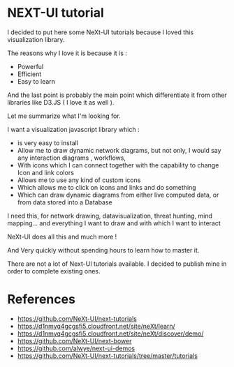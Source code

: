 # NEXT-UI tutorial #

I decided to put here some NeXt-UI tutorials because I loved this visualization library.

The reasons why I love it is because it is :

- Powerful
- Efficient
- Easy to learn

And the last point is probably the main point which differentiate it from other libraries like D3.JS ( I love it as well ).

Let me summarize what I'm looking for.

I want a visualization javascript library which : 

- is very easy to install 
- Allow me to draw dynamic network diagrams, but not only, I would say any interaction diagrams , workflows, 
- With icons which I can connect together with the capability to change Icon and link colors
- Allows me to use any kind of custom icons
- Which allows me to click on icons and links and do something
- Which can draw dynamic diagrams from either live computed data, or from data stored into a Database

I need this, for network drawing, datavisualization, threat hunting, mind mapping... and everything I want to draw and with which I want to interact

NeXt-UI does all this and much more !

And Very quickly without spending hours to learn how to master it.

There are not a lot of Next-UI tutorials available.  I decided to publish mine in order to complete existing ones. 

# References #

- https://github.com/NeXt-UI/next-tutorials
- https://d1nmyq4gcgsfi5.cloudfront.net/site/neXt/learn/
- https://d1nmyq4gcgsfi5.cloudfront.net/site/neXt/discover/demo/
- https://github.com/NeXt-UI/next-bower
- https://github.com/alwye/next-ui-demos
- https://github.com/NeXt-UI/next-tutorials/tree/master/tutorials



